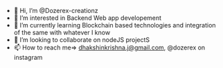 - 👋 Hi, I’m @Dozerex-creationz
- 👀 I’m interested in Backend Web app developement
- 🌱 I’m currently learning Blockchain based technologies and integration of the same with whatever I know
- 💞️ I’m looking to collaborate on nodeJS projectS
- 📫 How to reach me=> dhakshinkrishna.j@gmail.com, @dozerex on instagram

<!---
Dozerex-creationz/Dozerex-creationz is a ✨ special ✨ repository because its `README.md` (this file) appears on your GitHub profile.
You can click the Preview link to take a look at your changes.
--->
